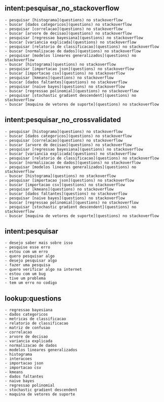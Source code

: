 ## intent:pesquisar_no_stackoverflow
    - pesquisar [histograma](questions) no stackoverflow
    - buscar [dados categoricos](questions) no stackoverflow
    - pesquisar [correlacao](questions) no stackoverflow
    - buscar [arvore de decisao](questions) no stackoverflow
    - pesquisar [regressao bayesiana](questions) no stackoverflow
    - buscar [variancia explicada](questions) no stackoverflow
    - pesquisar [relatorio de classificacao](questions) no stackoverflow
    - buscar [normalizacao de dados](questions) no stackoverflow
    - pesquisar [modelos lineares generalizados](questions) no stackoverflow
    - buscar [histograma](questions) no stackoverflow
    - pesquisar [importacao json](questions) no stackoverflow
    - buscar [importacao csv](questions) no stackoverflow
    - pesquisar [kmeans](questions) no stackoverflow
    - buscar [dados faltantes](questions) no stackoverflow
    - pesquisar [naive bayes](questions) no stackoverflow
    - buscar [regressao polinomial](questions) no stackoverflow
    - pesquisar [stochastic gradient descendent](questions) no stackoverflow
    - buscar [maquina de vetores de suporte](questions) no stackoverflow

## intent:pesquisar_no_crossvalidated
    - pesquisar [histograma](questions) no stackoverflow
    - buscar [dados categoricos](questions) no stackoverflow
    - pesquisar [correlacao](questions) no stackoverflow
    - buscar [arvore de decisao](questions) no stackoverflow
    - pesquisar [regressao bayesiana](questions) no stackoverflow
    - buscar [variancia explicada](questions) no stackoverflow
    - pesquisar [relatorio de classificacao](questions) no stackoverflow
    - buscar [normalizacao de dados](questions) no stackoverflow
    - pesquisar [modelos lineares generalizados](questions) no stackoverflow
    - buscar [histograma](questions) no stackoverflow
    - pesquisar [importacao json](questions) no stackoverflow
    - buscar [importacao csv](questions) no stackoverflow
    - pesquisar [kmeans](questions) no stackoverflow
    - buscar [dados faltantes](questions) no stackoverflow
    - pesquisar [naive bayes](questions) no stackoverflow
    - buscar [regressao polinomial](questions) no stackoverflow
    - pesquisar [stochastic gradient descendent](questions) no stackoverflow
    - buscar [maquina de vetores de suporte](questions) no stackoverflow

## intent:pesquisar
    - desejo saber mais sobre isso
    - pesquise esse erro
    - estou com um erro
    - quero pesquisar algo
    - desejo pesquisar algo
    - fazer uma pesquisa
    - quero verificar algo na internet
    - estou com um bug
    - tive um problema
    - tem um erro no codigo

## lookup:questions
    - regressao bayesiana
    - dados categoricos
    - metricas de classificacao
    - relatorio de classificacao
    - matriz de confusao
    - correlacao
    - arvore de decisao
    - variancia explicada
    - normalizacao de dados
    - modelos lineares generalizados
    - histograma
    - interacoes
    - importacao json
    - importacao csv
    - kmeans
    - dados faltantes
    - naive bayes
    - regressao polinomial
    - stochastic gradient descendent
    - maquina de vetores de suporte

